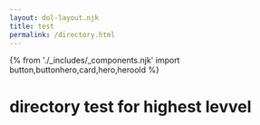 ```yaml
---
layout: dol-layout.njk
title: test
permalink: /directory.html
---
```

{% from './_includes/_components.njk' import button,buttonhero,card,hero,heroold %} 



# directory test for highest levvel
